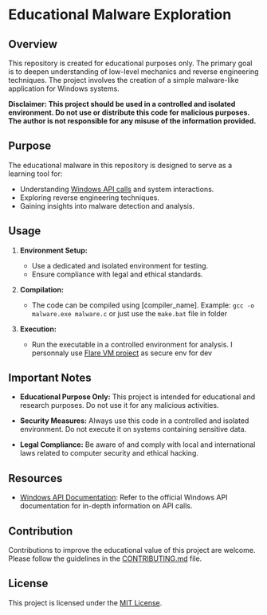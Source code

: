 # Educational Malware Exploration

## Overview

This repository is created for educational purposes only. The primary goal is to deepen understanding of low-level mechanics and reverse engineering techniques. The project involves the creation of a simple malware-like application for Windows systems.

**Disclaimer: This project should be used in a controlled and isolated environment. Do not use or distribute this code for malicious purposes. The author is not responsible for any misuse of the information provided.**

## Purpose

The educational malware in this repository is designed to serve as a learning tool for:

- Understanding [Windows API calls](https://learn.microsoft.com/en-us/windows/win32/api/) and system interactions.
- Exploring reverse engineering techniques.
- Gaining insights into malware detection and analysis.

## Usage

1. **Environment Setup:**
   - Use a dedicated and isolated environment for testing.
   - Ensure compliance with legal and ethical standards.
   
2. **Compilation:**
   - The code can be compiled using [compiler_name]. Example: `gcc -o malware.exe malware.c` or just use the `make.bat` file in folder 

3. **Execution:**
   - Run the executable in a controlled environment for analysis. I personnaly use [Flare VM project](https://github.com/mandiant/flare-vm) as secure env for dev

## Important Notes

- **Educational Purpose Only:** This project is intended for educational and research purposes. Do not use it for any malicious activities.

- **Security Measures:** Always use this code in a controlled and isolated environment. Do not execute it on systems containing sensitive data.

- **Legal Compliance:** Be aware of and comply with local and international laws related to computer security and ethical hacking.

## Resources

- [Windows API Documentation](https://docs.microsoft.com/en-us/windows/win32/api/): Refer to the official Windows API documentation for in-depth information on API calls.

## Contribution

Contributions to improve the educational value of this project are welcome. Please follow the guidelines in the [CONTRIBUTING.md](CONTRIBUTING.md) file.

## License

This project is licensed under the [MIT License](LICENSE).